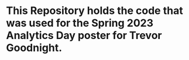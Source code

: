 # This Repository holds the code that was used for the Spring 2023 Analytics Day poster for Trevor Goodnight. 
